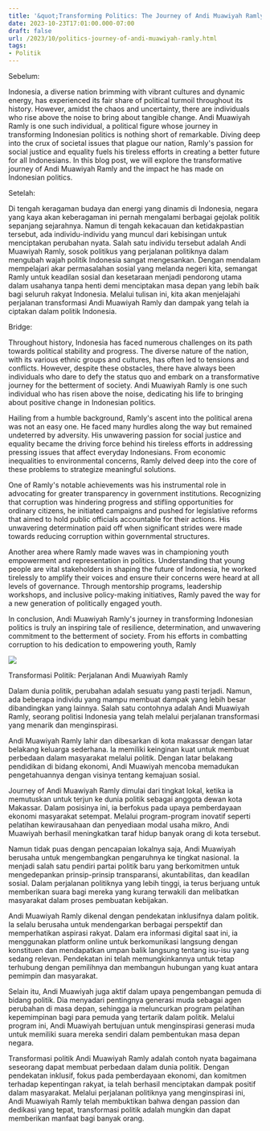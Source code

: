 ```yaml
---
title: '&quot;Transforming Politics: The Journey of Andi Muawiyah Ramly&quot;'
date: 2023-10-23T17:01:00.000-07:00
draft: false
url: /2023/10/politics-journey-of-andi-muawiyah-ramly.html
tags: 
- Politik
---
```


  

Sebelum:  
  
Indonesia, a diverse nation brimming with vibrant cultures and dynamic energy, has experienced its fair share of political turmoil throughout its history. However, amidst the chaos and uncertainty, there are individuals who rise above the noise to bring about tangible change. Andi Muawiyah Ramly is one such individual, a political figure whose journey in transforming Indonesian politics is nothing short of remarkable. Diving deep into the crux of societal issues that plague our nation, Ramly's passion for social justice and equality fuels his tireless efforts in creating a better future for all Indonesians. In this blog post, we will explore the transformative journey of Andi Muawiyah Ramly and the impact he has made on Indonesian politics.

  

Setelah:  
  
Di tengah keragaman budaya dan energi yang dinamis di Indonesia, negara yang kaya akan keberagaman ini pernah mengalami berbagai gejolak politik sepanjang sejarahnya. Namun di tengah kekacauan dan ketidakpastian tersebut, ada individu-individu yang muncul dari kebisingan untuk menciptakan perubahan nyata. Salah satu individu tersebut adalah Andi Muawiyah Ramly, sosok politikus yang perjalanan politiknya dalam mengubah wajah politik Indonesia sangat mengesankan. Dengan mendalam mempelajari akar permasalahan sosial yang melanda negeri kita, semangat Ramly untuk keadilan sosial dan kesetaraan menjadi pendorong utama dalam usahanya tanpa henti demi menciptakan masa depan yang lebih baik bagi seluruh rakyat Indonesia. Melalui tulisan ini, kita akan menjelajahi perjalanan transformasi Andi Muawiyah Ramly dan dampak yang telah ia ciptakan dalam politik Indonesia.

  

Bridge:  
  
Throughout history, Indonesia has faced numerous challenges on its path towards political stability and progress. The diverse nature of the nation, with its various ethnic groups and cultures, has often led to tensions and conflicts. However, despite these obstacles, there have always been individuals who dare to defy the status quo and embark on a transformative journey for the betterment of society. Andi Muawiyah Ramly is one such individual who has risen above the noise, dedicating his life to bringing about positive change in Indonesian politics.

  

Hailing from a humble background, Ramly's ascent into the political arena was not an easy one. He faced many hurdles along the way but remained undeterred by adversity. His unwavering passion for social justice and equality became the driving force behind his tireless efforts in addressing pressing issues that affect everyday Indonesians. From economic inequalities to environmental concerns, Ramly delved deep into the core of these problems to strategize meaningful solutions.

  

One of Ramly's notable achievements was his instrumental role in advocating for greater transparency in government institutions. Recognizing that corruption was hindering progress and stifling opportunities for ordinary citizens, he initiated campaigns and pushed for legislative reforms that aimed to hold public officials accountable for their actions. His unwavering determination paid off when significant strides were made towards reducing corruption within governmental structures.

  

Another area where Ramly made waves was in championing youth empowerment and representation in politics. Understanding that young people are vital stakeholders in shaping the future of Indonesia, he worked tirelessly to amplify their voices and ensure their concerns were heard at all levels of governance. Through mentorship programs, leadership workshops, and inclusive policy-making initiatives, Ramly paved the way for a new generation of politically engaged youth.

  

In conclusion, Andi Muawiyah Ramly's journey in transforming Indonesian politics is truly an inspiring tale of resilience, determination, and unwavering commitment to the betterment of society. From his efforts in combatting corruption to his dedication to empowering youth, Ramly

  

![](https://www.radarbangsa.com/images/posts/1/2019/2019-05-30/8e3948ce0e280a242c025fa66e494fe7_1.jpeg)

  

Transformasi Politik: Perjalanan Andi Muawiyah Ramly

  

Dalam dunia politik, perubahan adalah sesuatu yang pasti terjadi. Namun, ada beberapa individu yang mampu membuat dampak yang lebih besar dibandingkan yang lainnya. Salah satu contohnya adalah Andi Muawiyah Ramly, seorang politisi Indonesia yang telah melalui perjalanan transformasi yang menarik dan menginspirasi.

  

Andi Muawiyah Ramly lahir dan dibesarkan di kota makassar dengan latar belakang keluarga sederhana. Ia memiliki keinginan kuat untuk membuat perbedaan dalam masyarakat melalui politik. Dengan latar belakang pendidikan di bidang ekonomi, Andi Muawiyah mencoba memadukan pengetahuannya dengan visinya tentang kemajuan sosial.

  

Journey of Andi Muawiyah Ramly dimulai dari tingkat lokal, ketika ia memutuskan untuk terjun ke dunia politik sebagai anggota dewan kota Makassar. Dalam posisinya ini, ia berfokus pada upaya pemberdayaan ekonomi masyarakat setempat. Melalui program-program inovatif seperti pelatihan kewirausahaan dan penyediaan modal usaha mikro, Andi Muawiyah berhasil meningkatkan taraf hidup banyak orang di kota tersebut.

  

Namun tidak puas dengan pencapaian lokalnya saja, Andi Muawiyah berusaha untuk mengembangkan pengaruhnya ke tingkat nasional. Ia menjadi salah satu pendiri partai politik baru yang berkomitmen untuk mengedepankan prinsip-prinsip transparansi, akuntabilitas, dan keadilan sosial. Dalam perjalanan politiknya yang lebih tinggi, ia terus berjuang untuk memberikan suara bagi mereka yang kurang terwakili dan melibatkan masyarakat dalam proses pembuatan kebijakan.

  

Andi Muawiyah Ramly dikenal dengan pendekatan inklusifnya dalam politik. Ia selalu berusaha untuk mendengarkan berbagai perspektif dan memperhatikan aspirasi rakyat. Dalam era informasi digital saat ini, ia menggunakan platform online untuk berkomunikasi langsung dengan konstituen dan mendapatkan umpan balik langsung tentang isu-isu yang sedang relevan. Pendekatan ini telah memungkinkannya untuk tetap terhubung dengan pemilihnya dan membangun hubungan yang kuat antara pemimpin dan masyarakat.

  

Selain itu, Andi Muawiyah juga aktif dalam upaya pengembangan pemuda di bidang politik. Dia menyadari pentingnya generasi muda sebagai agen perubahan di masa depan, sehingga ia meluncurkan program pelatihan kepemimpinan bagi para pemuda yang tertarik dalam politik. Melalui program ini, Andi Muawiyah bertujuan untuk menginspirasi generasi muda untuk memiliki suara mereka sendiri dalam pembentukan masa depan negara.

  

Transformasi politik Andi Muawiyah Ramly adalah contoh nyata bagaimana seseorang dapat membuat perbedaan dalam dunia politik. Dengan pendekatan inklusif, fokus pada pemberdayaan ekonomi, dan komitmen terhadap kepentingan rakyat, ia telah berhasil menciptakan dampak positif dalam masyarakat. Melalui perjalanan politiknya yang menginspirasi ini, Andi Muawiyah Ramly telah membuktikan bahwa dengan passion dan dedikasi yang tepat, transformasi politik adalah mungkin dan dapat memberikan manfaat bagi banyak orang.